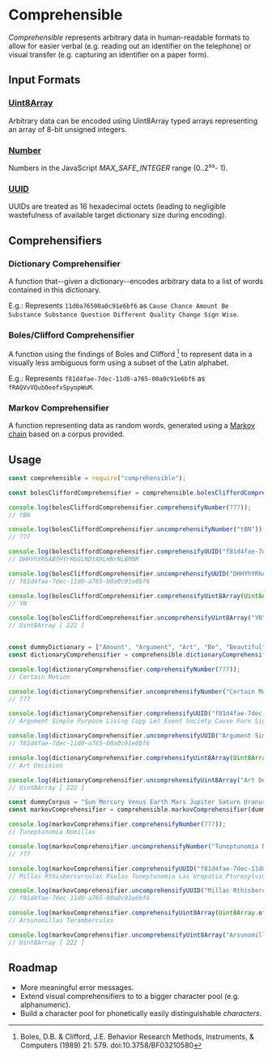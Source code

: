 Comprehensible
===============

_Comprehensible_ represents arbitrary data in human-readable formats to allow for easier verbal (e.g. reading out an identifier on the telephone) or visual transfer (e.g. capturing an identifier on a paper form).

Input Formats
-------------

### [Uint8Array](https://developer.mozilla.org/en-US/docs/Web/JavaScript/Reference/Global_Objects/Uint8Array)

Arbitrary data can be encoded using Uint8Array typed arrays representing an array of 8-bit unsigned integers.

### [Number](https://developer.mozilla.org/en-US/docs/Web/JavaScript/Reference/Global_Objects/Number)

Numbers in the JavaScript _MAX_SAFE_INTEGER_ range (0..2⁵³- 1).

### [UUID](https://tools.ietf.org/html/rfc4122)

UUIDs are treated as 16 hexadecimal octets (leading to negligible wastefulness of available target dictionary size during encoding).

Comprehensifiers
----------------

### Dictionary Comprehensifier

A function that--given a dictionary--encodes arbitrary data to a list of words contained in this dictionary.

E.g.: Represents `11d0a76500a0c91e6bf6` as `Cause Chance Amount Be Substance Substance Question Different Quality Change Sign Wise`.

### Boles/Clifford Comprehensifier

A function using the findings of Boles and Clifford [^1] to represent data in a visually less ambiguous form using a subset of the Latin alphabet.

E.g.: Represents `f81d4fae-7dec-11d0-a765-00a0c91e6bf6` as `fRAQVvVQubOeofxSpyopWuM`.

### Markov Comprehensifier

A function representing data as random words, generated using a [Markov chain](http://en.wikipedia.org/wiki/Markov_chain) based on a corpus provided.

Usage
-----

```javascript
const comprehensible = require("comprehensible");

const bolesCliffordComprehensifier = comprehensible.bolesCliffordComprehensifier();

console.log(bolesCliffordComprehensifier.comprehensifyNumber(777));
// tBN

console.log(bolesCliffordComprehensifier.uncomprehensifyNumber("tBN"));
// 777

console.log(bolesCliffordComprehensifier.comprehensifyUUID("f81d4fae-7dec-11d0-a765-00a0c91e6bf6"));
// DHHYhYRhABfHYrRGGLNDtARLHNrNLBMNR

console.log(bolesCliffordComprehensifier.uncomprehensifyUUID("DHHYhYRhABfHYrRGGLNDtARLHNrNLBMNR"));
// f81d4fae-7dec-11d0-a765-00a0c91e6bf6

console.log(bolesCliffordComprehensifier.comprehensifyUint8Array(Uint8Array.of(222)));
// YN

console.log(bolesCliffordComprehensifier.uncomprehensifyUint8Array("YN"));
// Uint8Array [ 222 ]


const dummyDictionary = ["Amount", "Argument", "Art", "Be", "Beautiful", "Belief", "Cause", "Certain", "Chance", "Change", "Clear", "Common", "Comparison", "Condition", "Connection", "Copy", "Decision", "Degree", "Desire", "Development", "Different", "Do", "Education", "End", "Event", "Examples", "Existence", "Experience", "Fact", "Fear", "Feeling", "Fiction", "Force", "Form", "Free", "General", "Get", "Give", "Good", "Government", "Happy", "Have", "History", "Idea", "Important", "Interest", "Knowledge", "Law", "Let", "Level", "Living", "Love", "Make", "Material", "Measure", "Mind", "Motion", "Name", "Nation", "Natural", "Necessary", "Normal", "Number", "Observation", "Opposite", "Order", "Organization", "Part", "Place", "Pleasure", "Possible", "Power", "Probable", "Property", "Purpose", "Quality", "Question", "Reason", "Relation", "Representative", "Respect", "Responsible", "Right", "Same", "Say", "Science", "See", "Seem", "Sense", "Sign", "Simple", "Society", "Sort", "Special", "Substance", "Thing", "Thought", "True", "Use", "Way", "Wise", "Word", "Work"];
const dictionaryComprehensifier = comprehensible.dictionaryComprehensifier(dummyDictionary);

console.log(dictionaryComprehensifier.comprehensifyNumber(777));
// Certain Motion

console.log(dictionaryComprehensifier.uncomprehensifyNumber("Certain Motion"));
// 777

console.log(dictionaryComprehensifier.comprehensifyUUID("f81d4fae-7dec-11d0-a765-00a0c91e6bf6"));
// Argument Simple Purpose Living Copy Let Event Society Cause Form Sign Different Fact Use Science Education Connection Be Interest Place

console.log(dictionaryComprehensifier.uncomprehensifyUUID("Argument Simple Purpose Living Copy Let Event Society Cause Form Sign Different Fact Use Science Education Connection Be Interest Place"));
// f81d4fae-7dec-11d0-a765-00a0c91e6bf6

console.log(dictionaryComprehensifier.comprehensifyUint8Array(Uint8Array.of(222)));
// Art Decision

console.log(dictionaryComprehensifier.uncomprehensifyUint8Array("Art Decision"));
// Uint8Array [ 222 ]

const dummyCorpus = "Sun Mercury Venus Earth Mars Jupiter Saturn Uranus Neptune Pluto Ceres Pallas Vesta Hygiea Interamnia Europa Davida Sylvia Cybele Eunomia Juno Euphrosyne Hektor Thisbe Bamberga Patientia Herculina Doris Ursula Camilla Eugenia Iris Amphitrite".toLowerCase().split(" ");
const markovComprehensifier = comprehensible.markovComprehensifier(dummyCorpus);

console.log(markovComprehensifier.comprehensifyNumber(777));
// Tuneptunomia Nomillas

console.log(markovComprehensifier.uncomprehensifyNumber("Tuneptunomia Nomillas"));
// 777

console.log(markovComprehensifier.comprehensifyUUID("f81d4fae-7dec-11d0-a765-00a0c91e6bf6"));
// Millas Rthisbercursulas Rsulas Tuneptunomia Las Uropatia Pturosylvidavia Rthisbele Oritrisbele Atunepturosylvia Hisberculintientia Isbele Isberga Ugenterga Eresta Ropatursunomillas Urn Upiteranus Rthisbercursulas Irisbele

console.log(markovComprehensifier.uncomprehensifyUUID("Millas Rthisbercursulas Rsulas Tuneptunomia Las Uropatia Pturosylvidavia Rthisbele Oritrisbele Atunepturosylvia Hisberculintientia Isbele Isberga Ugenterga Eresta Ropatursunomillas Urn Upiteranus Rthisbercursulas Irisbele"));
// f81d4fae-7dec-11d0-a765-00a0c91e6bf6

console.log(markovComprehensifier.comprehensifyUint8Array(Uint8Array.of(222)));
// Arsunomillas Teramberculas

console.log(markovComprehensifier.uncomprehensifyUint8Array("Arsunomillas Teramberculas"));
// Uint8Array [ 222 ]
```

Roadmap
-------

 - More meaningful error messages.
 - Extend visual comprehensifiers to to a bigger character pool (e.g. alphanumeric). 
 - Build a character pool for phonetically easily distinguishable _characters_.


[^1]: Boles, D.B. & Clifford, J.E. Behavior Research Methods, Instruments, & Computers (1989) 21: 579. doi:10.3758/BF03210580
